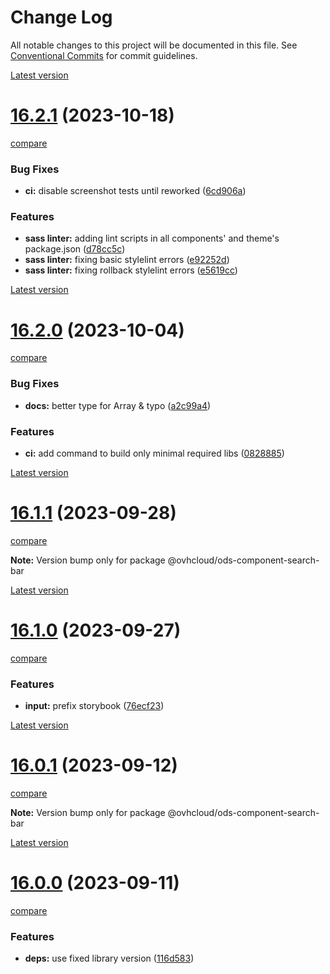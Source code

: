 # Change Log

All notable changes to this project will be documented in this file.
See [Conventional Commits](https://conventionalcommits.org) for commit guidelines.



[Latest version](https://ovh.github.io/design-system/latest/?path=/docs/design-system-changelog--page)


# [16.2.1](https://ovh.github.io/design-system/v16.2.1/?path=/docs/design-system-changelog--page) (2023-10-18)
[compare](https://github.com/ovh/design-system/compare/v16.2.0...v16.2.1)

### Bug Fixes

* **ci:** disable screenshot tests until reworked ([6cd906a](https://github.com/ovh/design-system/commit/6cd906af48a955b25cd5f59a17de7fff3a54c764))


### Features

* **sass linter:** adding lint scripts in all components' and theme's package.json ([d78cc5c](https://github.com/ovh/design-system/commit/d78cc5c2bcc676525d7b20e532b0e2d570e06839))
* **sass linter:** fixing basic stylelint errors ([e92252d](https://github.com/ovh/design-system/commit/e92252d068956b64c15dd992b6b374fecfe545fd))
* **sass linter:** fixing rollback stylelint errors ([e5619cc](https://github.com/ovh/design-system/commit/e5619ccd470fccc85c23e209ac20727587b61e79))





[Latest version](https://ovh.github.io/design-system/latest/?path=/docs/design-system-changelog--page)


# [16.2.0](https://ovh.github.io/design-system/v16.2.0/?path=/docs/design-system-changelog--page) (2023-10-04)
[compare](https://github.com/ovh/design-system/compare/v16.1.1...v16.2.0)

### Bug Fixes

* **docs:** better type for Array & typo ([a2c99a4](https://github.com/ovh/design-system/commit/a2c99a44030bef1de2a08ee7c91822783b19f508))


### Features

* **ci:** add command to build only minimal required libs ([0828885](https://github.com/ovh/design-system/commit/082888576cea53e62072580f2f9d50fcebe507ad))



[Latest version](https://ovh.github.io/design-system/latest/?path=/docs/design-system-changelog--page)


# [16.1.1](https://ovh.github.io/design-system/v16.1.1/?path=/docs/design-system-changelog--page) (2023-09-28)
[compare](https://github.com/ovh/design-system/compare/v16.1.0...v16.1.1)

**Note:** Version bump only for package @ovhcloud/ods-component-search-bar







[Latest version](https://ovh.github.io/design-system/latest/?path=/docs/design-system-changelog--page)


# [16.1.0](https://ovh.github.io/design-system/v16.1.0/?path=/docs/design-system-changelog--page) (2023-09-27)
[compare](https://github.com/ovh/design-system/compare/v16.0.1...v16.1.0)

### Features

* **input:** prefix storybook ([76ecf23](https://github.com/ovh/design-system/commit/76ecf23502fe4cf1be5089f8b88605a1a1472c8f))



[Latest version](https://ovh.github.io/design-system/latest/?path=/docs/design-system-changelog--page)


# [16.0.1](https://ovh.github.io/design-system/v16.0.1/?path=/docs/design-system-changelog--page) (2023-09-12)
[compare](https://github.com/ovh/design-system/compare/v16.0.0...v16.0.1)

**Note:** Version bump only for package @ovhcloud/ods-component-search-bar







[Latest version](https://ovh.github.io/design-system/latest/?path=/docs/design-system-changelog--page)


# [16.0.0](https://ovh.github.io/design-system/v16.0.0/?path=/docs/design-system-changelog--page) (2023-09-11)
[compare](https://github.com/ovh/design-system/compare/v15.0.1...v16.0.0)

### Features

* **deps:** use fixed library version ([116d583](https://github.com/ovh/design-system/commit/116d58306b5c528f127dcfa1a1043507f2ec5141))
